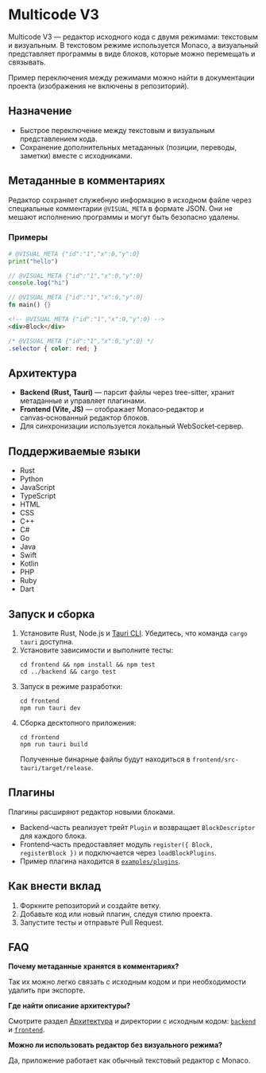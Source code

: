 # Multicode V3

Multicode V3 — редактор исходного кода с двумя режимами: текстовым и визуальным. В текстовом режиме используется Monaco, а визуальный представляет программы в виде блоков, которые можно перемещать и связывать.

Пример переключения между режимами можно найти в документации проекта (изображения не включены в репозиторий).

## Назначение
- Быстрое переключение между текстовым и визуальным представлением кода.
- Сохранение дополнительных метаданных (позиции, переводы, заметки) вместе с исходниками.

## Метаданные в комментариях
Редактор сохраняет служебную информацию в исходном файле через специальные комментарии `@VISUAL_META` в формате JSON. Они не мешают исполнению программы и могут быть безопасно удалены.

### Примеры
```python
# @VISUAL_META {"id":"1","x":0,"y":0}
print("hello")
```

```javascript
// @VISUAL_META {"id":"1","x":0,"y":0}
console.log("hi")
```

```rust
// @VISUAL_META {"id":"1","x":0,"y":0}
fn main() {}
```

```html
<!-- @VISUAL_META {"id":"1","x":0,"y":0} -->
<div>Block</div>
```

```css
/* @VISUAL_META {"id":"1","x":0,"y":0} */
.selector { color: red; }
```

## Архитектура
- **Backend (Rust, Tauri)** — парсит файлы через tree-sitter, хранит метаданные и управляет плагинами.
- **Frontend (Vite, JS)** — отображает Monaco‑редактор и canvas‑основанный редактор блоков.
- Для синхронизации используется локальный WebSocket‑сервер.

## Поддерживаемые языки
- Rust
- Python
- JavaScript
- TypeScript
- HTML
- CSS
- C++
- C#
- Go
- Java
- Swift
- Kotlin
- PHP
- Ruby
- Dart

## Запуск и сборка
1. Установите Rust, Node.js и [Tauri CLI](https://tauri.app). Убедитесь, что команда `cargo tauri` доступна.
2. Установите зависимости и выполните тесты:
   ```
   cd frontend && npm install && npm test
   cd ../backend && cargo test
   ```
3. Запуск в режиме разработки:
   ```
   cd frontend
   npm run tauri dev
   ```
4. Сборка десктопного приложения:
   ```
   cd frontend
   npm run tauri build
   ```
   Полученные бинарные файлы будут находиться в `frontend/src-tauri/target/release`.

## Плагины
Плагины расширяют редактор новыми блоками.

- Backend‑часть реализует трейт `Plugin` и возвращает `BlockDescriptor` для каждого блока.
- Frontend‑часть предоставляет модуль `register({ Block, registerBlock })` и подключается через `loadBlockPlugins`.
- Пример плагина находится в [`examples/plugins`](examples/plugins).

## Как внести вклад
1. Форкните репозиторий и создайте ветку.
2. Добавьте код или новый плагин, следуя стилю проекта.
3. Запустите тесты и отправьте Pull Request.

## FAQ

**Почему метаданные хранятся в комментариях?**

Так их можно легко связать с исходным кодом и при необходимости удалить при экспорте.

**Где найти описание архитектуры?**

Смотрите раздел [Архитектура](#архитектура) и директории с исходным кодом: [`backend`](backend) и [`frontend`](frontend).

**Можно ли использовать редактор без визуального режима?**

Да, приложение работает как обычный текстовый редактор с Monaco.
